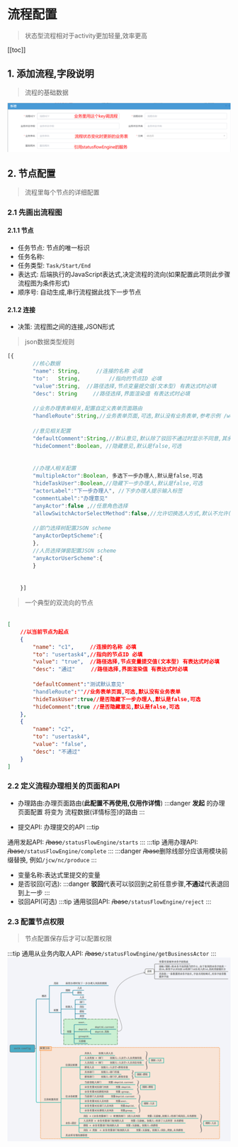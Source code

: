 
# 流程配置

> 状态型流程相对于activity更加轻量,效率更高

[[toc]]
## 1. 添加流程,字段说明

> 流程的基础数据

![状态型流程配置](./statusflow-config.assets/1565076407648.png)

## 2. 节点配置

> 流程里每个节点的详细配置

### 2.1 先画出流程图
#### 2.1.1 节点
+ 任务节点: 节点的唯一标识
+ 任务名称:
+ 任务类型: `Task/Start/End`
+ 表达式: 后端执行的JavaScript表达式,决定流程的流向(如果配置此项则此步骤流程图为条件形式) 
+ 顺序号: 自动生成,串行流程据此找下一步节点

#### 2.1.2 连接

+ 决策: 流程图之间的连接,JSON形式
> json数据类型规则
```js
[{
        //核心数据
        "name": String,     //连接的名称 必填
        "to":   String,         //指向的节点ID 必填
        "value":String,  //路径选择,节点变量提交值(文本型) 有表达式时必填
        "desc": String     //路径选择,界面渲染值 有表达式时必填

        //业务办理表单相关,配置自定义表单页面路由
        "handleRoute":String,//业务表单页面,可选,默认没有业务表单,参考示例 /workflow/statusHandle/handle
        
        //意见相关配置
        "defaultComment":String,//默认意见,默认除了驳回不通过时显示不同意,其余显示同意,可以配置一个 null 来替换默认的意见
        "hideComment":Boolean, //隐藏意见,默认是false,可选


        //办理人相关配置
        "multipleActor":Boolean, 多选下一步办理人,默认是false,可选
        "hideTaskUser":Boolean,//隐藏下一步办理人,默认是false,可选
        "actorLabel":"下一步办理人", //下步办理人提示输入标签
    	"commentLabel":"办理意见"
        "anyActor":false ,//任意角色选择
        "allowSwitchActorSelectMethod":false,//允许切换选人方式,默认不允许(如果配置了任意角色选择,则不会显示配置中选人了), 为true则会显示一个开关,允许切换选人方式
        
        //部门选择树配置JSON scheme
        "anyActorDeptScheme":{
        },
        //人员选择弹窗配置JSON scheme
        "anyActorUserScheme":{
        }

        
    }]
```
> 一个典型的双流向的节点
```JSON

[
    //以当前节点为起点
    {
        "name": "c1",     //连接的名称 必填
        "to": "usertask4",//指向的节点ID 必填
        "value": "true",  //路径选择,节点变量提交值(文本型) 有表达式时必填
        "desc": "通过"     //路径选择,界面渲染值 有表达式时必填

        "defaultComment":"测试默认意见"
        "handleRoute":""//业务表单页面,可选,默认没有业务表单
        "hideTaskUser":true//是否隐藏下一步办理人,默认是false,可选
        "hideComment":true //是否隐藏意见,默认是false,可选
    },
    {
        "name": "c2",
        "to": "usertask4",
        "value": "false",
        "desc": "不通过"
    }
]
```

### 2.2 定义流程办理相关的页面和API

- 办理路由:办理页面路由(**此配置不再使用,仅用作详情**)
:::danger
**发起** 的办理页面配置 将变为 流程数据(详情标签)的路由
:::

- 提交API: 办理提交的API
:::tip

 通用发起API: ~~/base~~`/statusFlowEngine/starts`
::: 
:::tip
 通用办理API: ~~/base~~`/statusFlowEngine/complete`
:::
:::danger
 ~~/base~~删除线部分应该用模块前缀替换, 例如`/jcw/nc/produce`
::: 

- 变量名称:表达式里提交的变量
- 是否驳回(可选): 
:::danger
 **驳回**代表可以驳回到之前任意步骤,**不通过**代表退回到上一步
::: 
- 驳回API(可选)
:::tip
 通用驳回API: ~~/base~~`/statusFlowEngine/reject`
:::
### 2.3 配置节点权限
> 节点配置保存后才可以配置权限

:::tip
 通用从业务内取人API: ~~/base~~`/statusFlowEngine/getBusinessActor`
:::
![人员权限配置](./auth-config.png)

